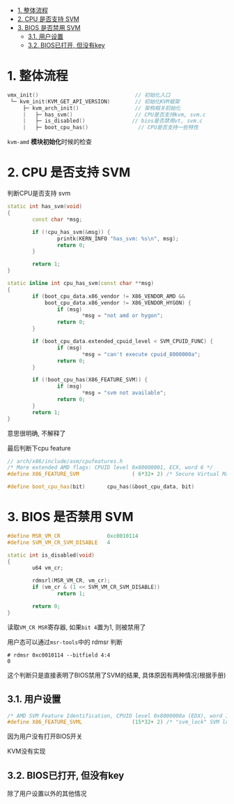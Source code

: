 
<!-- @import "[TOC]" {cmd="toc" depthFrom=1 depthTo=6 orderedList=false} -->

<!-- code_chunk_output -->

- [1. 整体流程](#1-整体流程)
- [2. CPU 是否支持 SVM](#2-cpu-是否支持-svm)
- [3. BIOS 是否禁用 SVM](#3-bios-是否禁用-svm)
  - [3.1. 用户设置](#31-用户设置)
  - [3.2. BIOS已打开, 但没有key](#32-bios已打开-但没有key)

<!-- /code_chunk_output -->

# 1. 整体流程

```cpp
vmx_init()                               // 初始化入口
 └─ kvm_init(KVM_GET_API_VERSION)        // 初始化KVM框架
     ├─ kvm_arch_init()                  // 架构相关初始化
     |   ├─ has_svm()                    // CPU是否支持kvm, svm.c
     |   ├─ is_disabled()               // bios是否禁用vt, svm.c
     |   ├─ boot_cpu_has()                // CPU是否支持一些特性
```

`kvm-amd` **模块初始化**时候的检查

# 2. CPU 是否支持 SVM

判断CPU是否支持 svm

```cpp
static int has_svm(void)
{
        const char *msg;

        if (!cpu_has_svm(&msg)) {
                printk(KERN_INFO "has_svm: %s\n", msg);
                return 0;
        }

        return 1;
}
```

```cpp
static inline int cpu_has_svm(const char **msg)
{
        if (boot_cpu_data.x86_vendor != X86_VENDOR_AMD &&
            boot_cpu_data.x86_vendor != X86_VENDOR_HYGON) {
                if (msg)
                        *msg = "not amd or hygon";
                return 0;
        }

        if (boot_cpu_data.extended_cpuid_level < SVM_CPUID_FUNC) {
                if (msg)
                        *msg = "can't execute cpuid_8000000a";
                return 0;
        }

        if (!boot_cpu_has(X86_FEATURE_SVM)) {
                if (msg)
                        *msg = "svm not available";
                return 0;
        }
        return 1;
}
```

意思很明确, 不解释了

最后判断下cpu feature

```cpp
// arch/x86/include/asm/cpufeatures.h
/* More extended AMD flags: CPUID level 0x80000001, ECX, word 6 */
#define X86_FEATURE_SVM                 ( 6*32+ 2) /* Secure Virtual Machine */
```

```cpp
#define boot_cpu_has(bit)       cpu_has(&boot_cpu_data, bit)
```

# 3. BIOS 是否禁用 SVM

```cpp
#define MSR_VM_CR               0xc0010114
#define SVM_VM_CR_SVM_DISABLE   4

static int is_disabled(void)
{
        u64 vm_cr;

        rdmsrl(MSR_VM_CR, vm_cr);
        if (vm_cr & (1 << SVM_VM_CR_SVM_DISABLE))
                return 1;

        return 0;
}
```

读取`VM_CR MSR`寄存器, 如果`bit 4`置为1, 则被禁用了

用户态可以通过`msr-tools`中的 rdmsr 判断

```
# rdmsr 0xc0010114 --bitfield 4:4
0
```

这个判断只是直接表明了BIOS禁用了SVM的结果, 具体原因有两种情况(根据手册)

## 3.1. 用户设置

```cpp
/* AMD SVM Feature Identification, CPUID level 0x8000000a (EDX), word 15 */
#define X86_FEATURE_SVML                (15*32+ 2) /* "svm_lock" SVM locking MSR */
```

因为用户没有打开BIOS开关

KVM没有实现

## 3.2. BIOS已打开, 但没有key

除了用户设置以外的其他情况